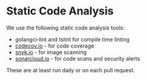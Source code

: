 # Static Code Analysis

We use the following static code analysis tools:

* golangci-lint and tslint for compile time linting
* [codecov.io](https://codecov.io/gh/argoproj/argo) - for code coverage
* [snyk.io](https://app.snyk.io/org/argoproj/projects) - for image scanning
* [sonarcloud.io](https://sonarcloud.io/organizations/argoproj/projects) - for code scans and security alerts

These are at least run daily or on each pull request.
